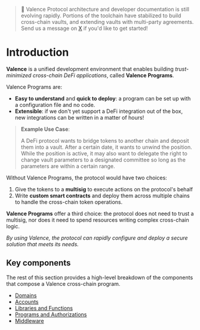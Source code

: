 > 🚧 Valence Protocol architecture and developer documentation is still evolving rapidly. Portions of the toolchain have stabilized to build cross-chain vaults, and extending vaults with multi-party agreements. Send us a message on [X](https://x.com/valencezone) if you'd like to get started!

# Introduction

**Valence** is a unified development environment that enables building *trust-minimized cross-chain DeFi applications*, called **Valence Programs**.

Valence Programs are:

- **Easy to understand** and **quick to deploy**: a program can be set up with a configuration file and no code.
- **Extensible**: if we don't yet support a DeFi integration out of the box, new integrations can be written in a matter of hours!

> **Example Use Case**:
>
> A DeFi protocol wants to bridge tokens to another chain and deposit them into a vault. After a certain date, it wants to unwind the position. While the position is active, it may also want to delegate the right to change vault parameters to a designated committee so long as the parameters are within a certain range.

Without Valence Programs, the protocol would have two choices:  
1. Give the tokens to a **multisig** to execute actions on the protocol's behalf  
2. Write **custom smart contracts** and deploy them across multiple chains to handle the cross-chain token operations.

**Valence Programs** offer a third choice: the protocol does not need to trust a multisig, nor does it need to spend resources writing complex cross-chain logic.

*By using Valence, the protocol can rapidly configure and deploy a secure solution that meets its needs.*

## Key components

The rest of this section provides a high-level breakdown of the components that compose a Valence cross-chain program.

- [Domains](./domains.md)
- [Accounts](./accounts.md)
- [Libraries and Functions](./libraries_and_functions.md)
- [Programs and Authorizations](./programs_and_authorizations.md)
- [Middleware](./middleware.md)
